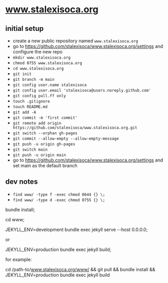 # www.stalexisoca.org

## initial setup

- create a new public repository named `www.stalexisoca.org`
- go to https://github.com/stalexisoca/www.stalexisoca.org/settings and configure the new repo
- `mkdir www.stalexisoca.org`
- `chmod 0755 www.stalexisoca.org`
- `cd www.stalexisoca.org`
- `git init`
- `git branch -m main`
- `git config user.name stalexisoca`
- `git config user.email 'stalexisoca@users.noreply.github.com'`
- `git config pull.ff only`
- `touch .gitignore`
- `touch README.md`
- `git add -A`
- `git commit -m 'first commit'`
- `git remote add origin https://github.com/stalexisoca/www.stalexisoca.org.git`
- `git switch --orphan gh-pages`
- `git commit --allow-empty --allow-empty-message`
- `git push -u origin gh-pages`
- `git switch main`
- `git push -u origin main`
- go to https://github.com/stalexisoca/www.stalexisoca.org/settings and set main as the default branch

## dev notes

- `find www/ -type f -exec chmod 0644 {} \;`
- `find www/ -type d -exec chmod 0755 {} \;`

bundle install;

cd www;

JEKYLL_ENV=development bundle exec jekyll serve --host 0.0.0.0;

or

JEKYLL_ENV=production bundle exec jekyll build;

for example:

cd /path-to/www.stalexisoca.org/www/ && git pull && bundle install && JEKYLL_ENV=production bundle exec jekyll build
